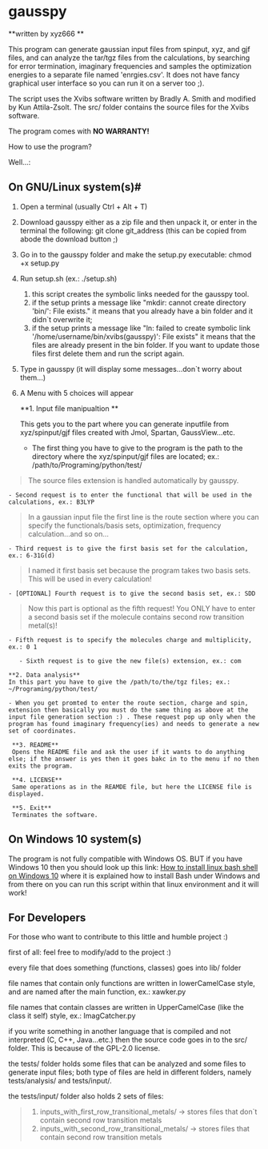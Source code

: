 # gausspy

**written by xyz666 **

This program can generate gaussian input files from spinput, xyz, and gjf files,
and can analyze the tar/tgz files from the calculations, by searching for error termination, 
imaginary frequencies and samples the optimization energies to a separate file named 'enrgies.csv'.
It does not have fancy graphical user interface so you can run it on a server too ;).

The script uses the Xvibs software written by Bradly A. Smith and modified by Kun Attila-Zsolt.
The src/ folder contains the source files for the Xvibs software.

The program comes with **NO WARRANTY!**

How to use the program? 

Well...:


## On GNU/Linux system(s)#

1. Open a terminal (usually Ctrl + Alt + T)

2. Download gausspy either as a zip file and then unpack it, or enter in the terminal the following: git clone git_address (this can be copied from abode the download button ;)

3. Go in to the gausspy folder and make the setup.py executable: chmod +x setup.py

4. Run setup.sh (ex.: ./setup.sh)

	1. this script creates the symbolic links needed for the gausspy tool.
	2. if the setup prints a message like "mkdir: cannot create directory 'bin/': File exists." it means
	that you already have a bin folder and it didn`t overwrite it; 
	3. if the setup prints a message like "ln: failed to create symbolic link '/home/username/bin/xvibs(gausspy)': File
	exists" it means that the files are already present in the bin folder. If you want to update those files first 
	delete them and run the script again.

5. Type in gausspy (it will display some messages...don`t worry about them...)

6. A Menu with 5 choices will appear

	**1. Input file manipualtion **
	
	This gets you to the part where you can generate inputfile from xyz/spinput/gjf files created with Jmol, Spartan, GaussView...etc.
		
	- The first thing you have to give to the program is the path to the directory where the xyz/spinput/gjf files are located; ex.: /path/to/Programing/python/test/	
> The source files extension is handled automatically by gausspy.
		
	- Second request is to enter the functional that will be used in the  calculations, ex.: B3LYP
> In a gaussian input file the first line is the route section where you can specify
the functionals/basis sets, optimization, frequency calculation...and so on...
		
	- Third request is to give the first basis set for the calculation, ex.: 6-31G(d)
> I named it first basis set because the program takes two basis sets.
This will be used in every calculation!

	- [OPTIONAL] Fourth request is to give the second basis set, ex.: SDD
> Now this part is optional as the fifth request! You ONLY have to enter
a second basis set if the molecule contains second row transition metal(s)!

	- Fifth request is to specify the molecules charge and multiplicity, ex.: 0 1

       - Sixth request is to give the new file(s) extension, ex.: com
		
	**2. Data analysis** 
	In this part you have to give the /path/to/the/tgz files; ex.: ~/Programing/python/test/
	
	- When you get promted to enter the route section, charge and spin, extension then basically you must do the same thing as above at the input file generation section :) . These request pop up only when the program has found imaginary frequency(ies) and needs to generate a new set of coordinates.

	 **3. README**
	 Opens the README file and ask the user if it wants to do anything else; if the answer is yes then it goes bakc in to the menu if no then exits the program.
	 
	 **4. LICENSE**
	 Same operations as in the REAMDE file, but here the LICENSE file is displayed.
	 
	 **5. Exit**
	 Terminates the software.
	 
## On Windows 10 system(s) 

The program is not fully compatible with Windows OS. BUT if you have Windows 10 then you should look up this 
  link: [How to install linux bash shell on Windows 10]( https://www.howtogeek.com/249966/how-to-install-and-use-the-linux-bash-shell-on-windows-10/) where it is explained how to install Bash under Windows and from there on you can run this script within that linux environment and it will work!
 
## For Developers

For those who want to contribute to this little and humble project :)
    
 first of all: feel free to modify/add to the project :)

 every file that does something (functions, classes) goes into lib/ folder

 file names that contain only functions are written in lowerCamelCase style, and are named after the main function, ex.: xawker.py

 file names that contain classes are written in UpperCamelCase (like the class it self) style, ex.: ImagCatcher.py

 if you write something in another language that is compiled and not interpreted (C, C++, Java...etc.) then the source
 code goes in to the src/ folder. This is because of the GPL-2.0 license.

 the tests/ folder holds some files that can be analyzed and some files to generate input files; both type of files are held in different folders, namely tests/analysis/ and tests/input/.

 the tests/input/ folder also holds 2 sets of files:
> 1. inputs_with_first_row_transitional_metals/ -> stores files that don`t contain second row transition metals
> 2. inputs_with_second_row_transitional_metals/ -> stores files that contain second row transition metals